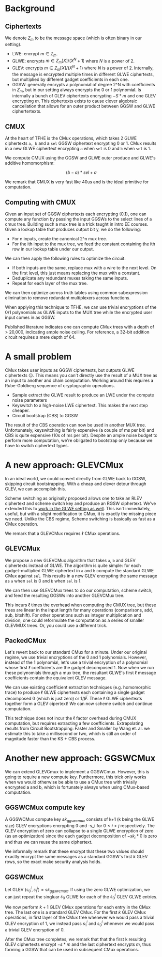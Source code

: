 # Background
## Ciphertexts
We denote $Z_m$ to be the message space (which is often binary in our setting).

* LWE: encrypt $m \in Z_m$.
* GLWE: encrypts $m \in Z_m[X]/(X^N+1)$ where $N$ is a power of 2.
* GLEV: encrypts $m \in Z_m[X]/(X^N+1)$ where $N$ is a power of 2. Internally, the message is encrypted multiple times in different GLWE ciphertexts, but multiplied by different gadget coefficients in each one.
* GGSW: generally encrypts a polynomial of degree 2^N with coefficients in $Z_m$, but in our setting always encrypts the 0 or 1 polynomial. Is internally a bunch of GLEV ciphertexts encrypting $-S * m$ and one GLEV encrypting $m$. This ciphertexts exists to cause clever algebraic cancellation that allows for an outer product between GGSW and GLWE ciphertertexts.

## CMUX
At the heart of TFHE is the CMux operations, which takes 2 GLWE ciphertexts `a, b` and a `sel` GGSW ciphertext encrypting 0 or 1. CMux results in a new GLWE ciphertext encrypting `a` when `sel` is 0 and `b` when `sel` is 1.

We compute CMUX using the GGSW and GLWE outer produce and GLWE's additive homomorphism:

$$(b - a) * sel + a$$

We remark that CMUX is very fast like 40us and is the ideal primitive for computation.

## Computing with CMUX
Given an input set of GGSW ciphertexts each encrypting {0,1}, one can compute any function by passing the input GGSWs to the select lines of a cmux tree. Building such a mux tree is a trick taught in intro EE courses. Given a lookup table that produces output bit y, we do the following:

* For n inputs, create the canonical 2^n mux tree.
* For the ith input to the mux tree, we feed the constant containing the ith row in our lookup table under our output.

We can then apply the following rules to optimize the circuit:
* If both inputs are the same, replace mux with a wire to the next level. On the first level, this just means replacing the mux with a constant.
* Deduplicate any redundant muxes taking the same inputs.
* Repeat for each layer of the mux tree.
        
We can then optimize across truth tables using common subexpression elimination to remove redundant multiplexers across functions.

When applying this technique to TFHE, we can use trivial encryptions of the 0/1 polynomials as GLWE inputs to the MUX tree while the encrypted user input comes in as GGSW.

Published literature indicates one can compute CMux trees with a depth of > 20,000, indicating ample noise ceiling. For reference, a 32-bit addition circuit requires a mere depth of 64.

# A small problem
CMux takes user inputs as GGSW ciphertexts, but outputs GLWE ciphertexts 😑. This means you can't directly use the result of a MUX tree as an input to another and chain computation. Working around this requires a Rube-Goldberg sequence of cryptographic operations.
    
* Sample extract the GLWE result to produce an LWE under the compute noise parameters
* Keyswitch to a high-noise LWE ciphertext. This makes the next step cheaper.
* Circuit bootstrap (CBS) to GGSW

The result of the CBS operation can now be used in another MUX tree. Unfortunately, keyswitching is fairly expensive (a couple of ms per bit) and CBS is quite expensive (10s of ms per bit). Despite an ample noise budget to perform more computation, we're obligated to bootstrap only because we have to switch ciphertext types.

# A new approach: GLEVCMux
In an ideal world, we could convert directly from GLWE back to GGSW, skipping circuit bootstrapping. With a cheap and clever detour through GLEV, we can accomplish this.

Scheme switching as originally proposed allows one to take an RLEV ciphertext and scheme switch key and produce an RGSW ciphertext. We've extended this to [work in the GLWE setting as well](./glwe_scheme_switching.md). This isn't immediately, useful, but with a slight modification to CMux, it is exactly the missing piece we need. Unlike the CBS regime, Scheme switching is basically as fast as a CMux operation.

We remark that a GLEVCMux requires $\ell$ CMux operations.

## GLEVCMux
We propose a new GLEVCMux algorithm that takes `a`, `b` and GLEV ciphertexts instead of GLWE. The algorithm is quite simple: for each gadget-multiplied GLWE ciphertext in `a` and `b` compute the standard GLWE CMux against `sel`. This results in a new GLEV encrypting the same message as `a` when `sel` is 0 and `b` when `sel` is 1.

We can then use GLEVCMux trees to do our computation, scheme switch, and feed the resulting GGSWs into another GLEVCMux tree.

This incurs $\ell$ times the overhead when computing the CMUX tree, but these trees are linear in the input length for many operations (comparisons, add, sub, bitshift). For other operations such as integer multiplication and division, one could reformulate the computation as a series of smaller GLEVMUX trees. Or, you could use a different trick.

## PackedCMux
Let's revert back to our standard CMux for a minute. Under our original regime, we use trivial encryptions of the 0 and 1 polynomials. However, instead of the 1 polynomial, let's use a trivial encryption of a polynomial whose first $\ell$ coefficients are the gadget decomposed 1. Now when we run these polynomials through a mux tree, the resultant GLWE's first $\ell$ message coefficients contain the equivalent GLEV message.

We can use existing coefficient extraction techniques (e.g. homomorphic trace) to produce $\ell$ GLWE ciphertexts each containing a single gadget decomposed 0 (which is just zero) or $1/\beta^j$. These $\ell$ GLWE ciphertexts together form a GLEV cipertext! We can now scheme switch and continue computation.

This technique does not incur the $\ell$ factor overhead during CMUX computation, but requires extracting a few coefficients. Extrapolating results from Circuit Bootstrapping: Faster and Smaller by Wang et. al. we estimate this to take a millisecond or two, which is still an order of magnitude faster than the KS + CBS process.

# Another new approach: GGSWCMux
We can extend GLEVCmux to implement a GGSWCmux. However, this is going to require a new compute key. Furthermore, this trick only works when we would otherwise be able to use a CMux tree with trivially encrypted a and b, which is fortunately always when using CMux-based computation.

## GGSWCMux compute key
A GGSWCMux compute key $sk_{ggswcmux}$ consists of k+1 (k being the GLWE size) GLEV encryptions encrypting 0 and -s_i for $0 \le i \lt j$ respectively. The GLEV encryption of zero can collapse to a single GLWE encryption of zero (as an optimization) since the each gadget decomposition of $-sk_i * 0$ is zero and thus we can reuse the same ciphertext.

We informally remark that these encrypt that these two values should exactly encrypt the same messages as a standard GGSW's first $k$ GLEV rows, so the exact make security analysis holds.

## GGSWCMux
Let GLEV $(s_0^i, s_1^i) = sk_{ggswcmux}$. If using the zero GLWE optimization, we can just repeat the singluar $s_0$ GLWE for each of the $s_0^i$ GLEV GLWE entries.

We now perform $k+1$ GLEV CMux operations for each entry in the CMux tree. The last one is a standard GLEV CMux. For the first $k$ GLEV CMux operations, in first layer of the CMux tree whenever we would pass a trivial GLEV encryption of 1, we instead pass $s_1^i$ and $s_0^i$ whenever we would pass a trivial GLEV encryption of 0.

After the CMux tree completes, we remark that that the first k resulting GLEV ciphertexts encrypt $-s * m$ and the last ciphertext encrypts $m$, thus forming a GGSW that can be used in subsequent CMux operations.